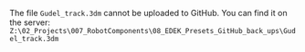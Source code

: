 The file `Gudel_track.3dm` cannot be uploaded to GitHub. You can find it on the server: 
```Z:\02_Projects\007_RobotComponents\08_EDEK_Presets_GitHub_back_ups\Gudel_track.3dm```